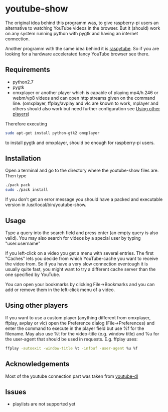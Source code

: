 # youtube-show

The original idea behind this programm was, to give raspberry-pi users
an alternative to watching YouTube videos in the browser. But it (should) work on any system running python with pygtk and having an
internet connection.

Another programm with the same idea behind it is [raspytube](https://github.com/bbond007/raspytube). So if you are looking for a hardware
accelerated fancy YouTube browser see there.

## Requirements 
 * python2.7
 * pygtk
 * omxplayer or another player which is capable of playing mp4/h.246 or webm/vp8
videos and can open http streams given on the command line. (omxplayer, ffplay/avplay and
vlc are known to work, mplayer and others should also work but need further configuration see [Using other players](#using-other-players))

Therefore executing
```sh
sudo apt-get install python-gtk2 omxplayer
```
to install pygtk and omxplayer, should be enough for raspberry-pi users.

## Installation
Open a terminal and go to the directory where the youtube-show files are. Then type
```sh
./pack pack
sudo ./pack install
```
If you don't get an error message you should have a packed and executable version in
/usr/local/bin/youtube-show.

## Usage
Type a query into the search field and press enter (an empty query is also valid). You may
also search for videos by a special user by typing
"user:username"

If you left-click on a video you get a menu with several entries. The first "Caches" lets you decide from which YouTube-cache you want to receive the video from.
So if you have a very slow connection eventough it is usually quite fast, you might want to try a different cache server than the one specified by YouTube.

You can open your bookmarks by clicking File->Bookmarks and you can add or remove them in
the left-click menu of a video.

## Using other players
If you want to use a custom player (anything different from omxplayer, ffplay, avplay or vlc)
open the Preference dialog (File->Preferences) and enter the command to execute in the player
field but use %f for the filename. May also use %t for the video-title (e.g. window title) and %u for the user-agent that should be used in requests.
E.g. ffplay uses:
```sh
ffplay -autoexit -window-title %t -infbuf -user-agent %u %f
```

## Acknowledgements
Most of the youtube connection part was taken from [youtube-dl](https://github.com/rg3/youtube-dl)

## Issues
 * playlists are not supported yet
